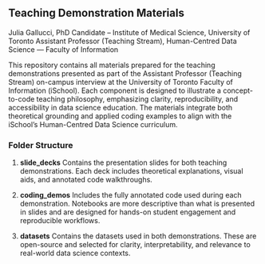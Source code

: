 ## Teaching Demonstration Materials

Julia Gallucci, PhD Candidate – Institute of Medical Science, University of Toronto
Assistant Professor (Teaching Stream), Human-Centred Data Science — Faculty of Information

This repository contains all materials prepared for the teaching demonstrations presented as part of the Assistant Professor (Teaching Stream) on-campus interview at the University of Toronto Faculty of Information (iSchool).
Each component is designed to illustrate a concept-to-code teaching philosophy, emphasizing clarity, reproducibility, and accessibility in data science education. The materials integrate both theoretical grounding and applied coding examples to align with the iSchool’s Human-Centred Data Science curriculum.


### Folder Structure
1. **slide_decks**
Contains the presentation slides for both teaching demonstrations.
Each deck includes theoretical explanations, visual aids, and annotated code walkthroughs.

2. **coding_demos**
Includes the fully annotated code used during each demonstration. Notebooks are more descriptive than what is presented in slides and are designed for hands-on student engagement and reproducible workflows.

3. **datasets**
Contains the datasets used in both demonstrations.
These are open-source and selected for clarity, interpretability, and relevance to real-world data science contexts.

